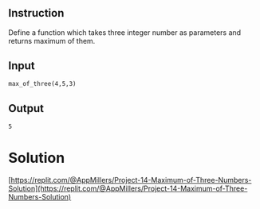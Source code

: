 # 

## Instruction


Define a function which takes three integer number as parameters and returns maximum of them.


## Input

```
max_of_three(4,5,3)

```

## Output
```
5
```



# Solution

[https://replit.com/@AppMillers/Project-14-Maximum-of-Three-Numbers-Solution](https://replit.com/@AppMillers/Project-14-Maximum-of-Three-Numbers-Solution)